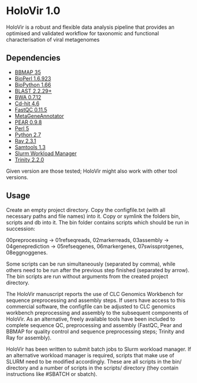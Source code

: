 # HoloVir 1.0 
HoloVir is a robust and flexible data analysis pipeline that provides an optimised and validated workflow for taxonomic and functional characterisation of viral metagenomes

Dependencies
---
- [BBMAP 35](sourceforge.net/projects/bbmap/)  
- [BioPerl 1.6.923](http://bioperl.org)  
- [BioPython 1.66](http://biopython.org/)  
- [BLAST 2.2.29+](http://doi.org/10.1186/1471-2105-10-421)
- [BWA 0.7.12](http://doi.org/10.1093/bioinformatics/btp324)  
- [Cd-hit 4.6](http://doi.org/10.1093/bioinformatics/btl158)  
- [FastQC 0.11.5](http://www.bioinformatics.babraham.ac.uk/projects/fastqc/)  
- [MetaGeneAnnotator](http://dx.doi.org/10.1093%2Fdnares%2Fdsn027)  
- [PEAR 0.9.8](http://doi.org/10.1093/bioinformatics/btt593)  
- [Perl 5](https://www.perl.org)  
- [Python 2.7](https://www.python.org)  
- [Ray 2.3.1](http://dx.doi.org/doi:10.1186/gb-2012-13-12-r122)  
- [Samtools 1.3](http://doi.org/10.1093/bioinformatics/btp352)  
- [Slurm Workload Manager](http://slurm.schedmd.com/)  
- [Trinity 2.2.0](http://doi.org/10.1038/nprot.2013.084)  

Given version are those tested; HoloVir might also work with other tool versions.

Usage
---
Create an empty project directory. Copy the configfile.txt (with all necessary paths and file names) into it. Copy or symlink the folders bin, scripts and db into it.
The bin folder contains scripts which should be run in succession:

00preprocessing -> 01refseqreads, 02markerreads, 03assembly -> 04geneprediction -> 05refseqgenes, 06markergenes, 07swissprotgenes, 08eggnoggenes.

Some scripts can be run simultaneously (separated by comma), while others need to be run after the previous step finished (separated by arrow).
The bin scripts are run without arguments from the created project directory.

The HoloVir manuscript reports the use of CLC Genomics Workbench for sequence preprocessing and assembly steps.
If users have access to this commercial software, the configfile can be adjusted to CLC genomics workbench preprocessing and assembly to the subsequent components of HoloVir. As an alternative, freely available tools have been included to complete sequence QC, preprocessing and assembly (FastQC, Pear and BBMAP for quality control and sequence preprocessing steps; Trinity and Ray for assembly).  

HoloVir has been written to submit batch jobs to Slurm workload manager.
If an alternative workload manager is required, scripts that make use of SLURM need to be modified accordingly. These are all scripts in the bin/ directory and a number of scripts in the scripts/ directory (they contain instructions like #SBATCH or sbatch).  
